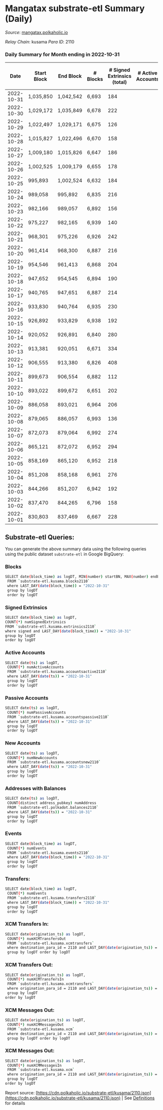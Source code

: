 # Mangatax substrate-etl Summary (Daily)

_Source_: [mangatax.polkaholic.io](https://mangatax.polkaholic.io)

*Relay Chain*: kusama
*Para ID*: 2110



### Daily Summary for Month ending in 2022-10-31


| Date | Start Block | End Block | # Blocks | # Signed Extrinsics (total) | # Active Accounts | # Passive | # New | # Addresses with Balances | # Events | # Transfers | # XCM Transfers In | # XCM Transfers Out | # XCM In | # XCM Out | Issues | 
| ---- | ----------- | --------- | -------- | --------------------------- | ----------------- | --------- | ----- | ------------------------- | -------- | ----------- | ------------------ | ------------------- | -------- | --------- | ------ |
| 2022-10-31 | 1,035,850 | 1,042,542 | 6,693 | 184 |  |  |  | 1,395 | 13,909 | 1  | 10 ($239.43) | 17 ($2,644.25) |  |  |  |
| 2022-10-30 | 1,029,172 | 1,035,849 | 6,678 | 222 |  |  |  | 1,393 | 13,990 |   | 16 ($3,030.53) | 27 ($7,644.67) |  |  |  |
| 2022-10-29 | 1,022,497 | 1,029,171 | 6,675 | 126 |  |  |  | 1,391 | 13,774 |   | 8 ($4,843.01) | 7 ($6,714.48) |  |  |  |
| 2022-10-28 | 1,015,827 | 1,022,496 | 6,670 | 158 |  |  |  | 1,391 | 13,858 | 2  | 7 ($377.79) | 8 ($173.94) |  |  |  |
| 2022-10-27 | 1,009,180 | 1,015,826 | 6,647 | 186 |  |  |  | 1,390 | 13,870 | 3  | 10 ($344.52) | 12 ($1,523.75) |  |  |  |
| 2022-10-26 | 1,002,525 | 1,009,179 | 6,655 | 178 |  |  |  | 1,388 | 13,803 |   | 7 ($2,776.99) | 15 ($603.32) |  |  |  |
| 2022-10-25 | 995,893 | 1,002,524 | 6,632 | 184 |  |  |  | 1,388 | 13,834 |   | 12 ($645.92) | 20 ($4,974.19) |  |  |  |
| 2022-10-24 | 989,058 | 995,892 | 6,835 | 216 |  |  |  | 1,386 | 14,263 |   | 13 ($207.72) | 17 ($1,462.23) |  |  |  |
| 2022-10-23 | 982,166 | 989,057 | 6,892 | 156 |  |  |  | 1,384 | 14,290 |   | 8 ($145.05) | 6 ($435.97) |  |  |  |
| 2022-10-22 | 975,227 | 982,165 | 6,939 | 140 |  |  |  | 1,384 | 14,372 |   | 5 ($128.30) | 9 ($721.60) |  |  |  |
| 2022-10-21 | 968,301 | 975,226 | 6,926 | 242 |  |  |  | 1,382 | 14,506 | 3  | 9 ($1,083.20) | 6 ($693.61) |  |  |  |
| 2022-10-20 | 961,414 | 968,300 | 6,887 | 216 |  |  |  | 1,382 | 14,347 | 1  | 6 ($41.44) | 9 ($3,540.52) |  |  |  |
| 2022-10-19 | 954,546 | 961,413 | 6,868 | 204 |  |  |  | 1,380 | 14,328 |   | 9 ($408.10) | 11 ($1,336.57) |  |  |  |
| 2022-10-18 | 947,652 | 954,545 | 6,894 | 190 |  |  |  | 1,378 | 14,364 | 2  | 13 ($9,696.67) | 12 ($3,184.87) |  |  |  |
| 2022-10-17 | 940,765 | 947,651 | 6,887 | 214 |  |  |  | 1,378 | 14,394 |   | 11 ($347.54) | 14 ($2,377.57) |  |  |  |
| 2022-10-16 | 933,830 | 940,764 | 6,935 | 230 |  |  |  | 1,376 | 14,471 |   | 11 ($309.73) | 13 ($2,528.17) |  |  |  |
| 2022-10-15 | 926,892 | 933,829 | 6,938 | 192 |  |  |  | 1,374 | 14,443 | 1  | 6  | 14 ($919.36) |  |  |  |
| 2022-10-14 | 920,052 | 926,891 | 6,840 | 280 |  |  |  | 1,374 | 14,378 |   | 10 ($619.20) | 13 ($2,235.16) |  |  |  |
| 2022-10-13 | 913,381 | 920,051 | 6,671 | 334 |  |  |  | 1,372 | 14,089 | 2  | 10 ($725.65) | 14 ($1,470.51) |  |  |  |
| 2022-10-12 | 906,555 | 913,380 | 6,826 | 408 |  |  |  | 1,371 | 14,547 | 2  | 11 ($473.06) | 10 ($706.60) |  |  |  |
| 2022-10-11 | 899,673 | 906,554 | 6,882 | 112 |  |  |  | 1,370 | 14,210 |   | 7 ($131.06) | 9 ($1,231.86) |  |  |  |
| 2022-10-10 | 893,022 | 899,672 | 6,651 | 202 |  |  |  | 1,369 | 13,847 | 1  | 8 ($71.93) | 20 ($20,110.79) |  |  |  |
| 2022-10-09 | 886,058 | 893,021 | 6,964 | 206 |  |  |  | 1,369 | 14,513 |   | 6 ($899.04) | 20 ($4,449.74) |  |  |  |
| 2022-10-08 | 879,065 | 886,057 | 6,993 | 136 |  |  |  | 1,369 | 14,467 |   | 5 ($106.21) | 7 ($2,190.76) |  |  |  |
| 2022-10-07 | 872,073 | 879,064 | 6,992 | 274 |  |  |  | 1,368 | 14,667 |   | 17 ($382.09) | 22 ($5,822.14) |  |  |  |
| 2022-10-06 | 865,121 | 872,072 | 6,952 | 294 |  |  |  | 1,368 | 14,584 | 21  | 26 ($494,245.91) | 23 ($31,978.60) |  |  |  |
| 2022-10-05 | 858,169 | 865,120 | 6,952 | 218 |  |  |  | 1,359 | 14,415 | 8  | 8 ($98.08) | 14 ($1,939.83) |  |  |  |
| 2022-10-04 | 851,208 | 858,168 | 6,961 | 276 |  |  |  | 1,357 | 14,645 | 2  | 11 ($598.31) | 12 ($535.54) |  |  |  |
| 2022-10-03 | 844,266 | 851,207 | 6,942 | 192 |  |  |  | 1,356 | 14,465 | 1  | 14 ($8.28) | 15 ($5,781.51) |  |  |  |
| 2022-10-02 | 837,470 | 844,265 | 6,796 | 158 |  |  |  | 1,355 | 14,132 | 15  | 10 ($75.98) | 7 ($325.91) |  |  |  |
| 2022-10-01 | 830,803 | 837,469 | 6,667 | 228 |  |  |  | 1,339 | 13,911 |   | 10 ($1,064.90) | 10 ($2,131.54) |  |  |  |

## Substrate-etl Queries:
You can generate the above summary data using the following queries using the public dataset `substrate-etl` in Google BigQuery:

### Blocks
```bash
SELECT date(block_time) as logDT, MIN(number) startBN, MAX(number) endBN, COUNT(*) numBlocks 
 FROM `substrate-etl.kusama.blocks2110`  
 where LAST_DAY(date(block_time)) = "2022-10-31" 
 group by logDT 
 order by logDT
```

### Signed Extrinsics
```bash
SELECT date(block_time) as logDT, 
COUNT(*) numSignedExtrinsics 
FROM `substrate-etl.kusama.extrinsics2110`  
where signed and LAST_DAY(date(block_time)) = "2022-10-31" 
group by logDT 
order by logDT
```

### Active Accounts
```bash
SELECT date(ts) as logDT, 
 COUNT(*) numActiveAccounts 
 FROM `substrate-etl.kusama.accountsactive2110` 
 where LAST_DAY(date(ts)) = "2022-10-31" 
 group by logDT 
 order by logDT
```

### Passive Accounts
```bash
SELECT date(ts) as logDT, 
 COUNT(*) numPassiveAccounts 
 FROM `substrate-etl.kusama.accountspassive2110` 
 where LAST_DAY(date(ts)) = "2022-10-31" 
 group by logDT 
 order by logDT
```

### New Accounts
```bash
SELECT date(ts) as logDT, 
 COUNT(*) numNewAccounts 
 FROM `substrate-etl.kusama.accountsnew2110` 
 where LAST_DAY(date(ts)) = "2022-10-31" 
 group by logDT
 order by logDT
```

### Addresses with Balances
```bash
SELECT date(ts) as logDT,
 COUNT(distinct address_pubkey) numAddress 
 FROM `substrate-etl.polkadot.balances2110` 
 where LAST_DAY(date(ts)) = "2022-10-31" 
 group by logDT 
 order by logDT
```

### Events
```bash
SELECT date(block_time) as logDT, 
 COUNT(*) numEvents 
 FROM `substrate-etl.kusama.events2110` 
 where LAST_DAY(date(block_time)) = "2022-10-31" 
 group by logDT 
 order by logDT
```

### Transfers:
```bash
SELECT date(block_time) as logDT, 
 COUNT(*) numEvents 
 FROM `substrate-etl.kusama.transfers2110` 
 where LAST_DAY(date(block_time)) = "2022-10-31" 
 group by logDT 
 order by logDT
```

### XCM Transfers In:
```bash
SELECT date(origination_ts) as logDT, 
 COUNT(*) numXCMTransfersOut 
 FROM `substrate-etl.kusama.xcmtransfers` 
 where destination_para_id = 2110 and LAST_DAY(date(origination_ts)) = "2022-10-31" 
 group by logDT order by logDT
```

### XCM Transfers Out:
```bash
SELECT date(origination_ts) as logDT, 
 COUNT(*) numXCMTransfersIn 
 FROM `substrate-etl.kusama.xcmtransfers` 
 where origination_para_id = 2110 and LAST_DAY(date(origination_ts)) = "2022-10-31" 
 group by logDT 
order by logDT
```

### XCM Messages Out:
```bash
SELECT date(origination_ts) as logDT, 
 COUNT(*) numXCMMessagesOut 
 FROM `substrate-etl.kusama.xcm` 
 where destination_para_id = 2110 and LAST_DAY(date(origination_ts)) = "2022-10-31" 
 group by logDT order by logDT
```

### XCM Messages Out:
```bash
SELECT date(origination_ts) as logDT, 
 COUNT(*) numXCMMessagesIn 
 FROM `substrate-etl.kusama.xcm` 
 where origination_para_id = 2110 and LAST_DAY(date(origination_ts)) = "2022-10-31" 
 group by logDT 
order by logDT
```


Report source: [https://cdn.polkaholic.io/substrate-etl/kusama/2110.json](https://cdn.polkaholic.io/substrate-etl/kusama/2110.json) | See [Definitions](/DEFINITIONS.md) for details
